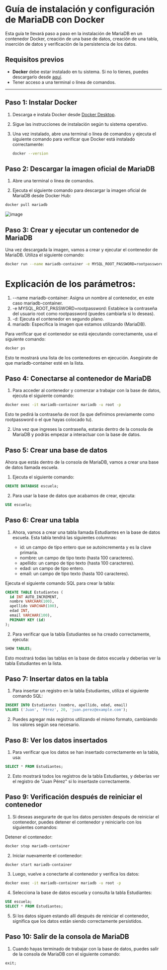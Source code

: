 # Guía de instalación y configuración de MariaDB con Docker

Esta guía te llevará paso a paso en la instalación de MariaDB en un contenedor Docker, creación de una base de datos, creación de una tabla, inserción de datos y verificación de la persistencia de los datos.

## Requisitos previos

- **Docker** debe estar instalado en tu sistema. Si no lo tienes, puedes descargarlo desde [aquí](https://www.docker.com/products/docker-desktop).
- Tener acceso a una terminal o línea de comandos.

---

## Paso 1: Instalar Docker

1. Descarga e instala Docker desde [Docker Desktop](https://www.docker.com/products/docker-desktop).
2. Sigue las instrucciones de instalación según tu sistema operativo.
3. Una vez instalado, abre una terminal o línea de comandos y ejecuta el siguiente comando para verificar que Docker está instalado correctamente:

   ```bash
   docker --version
   ```
## Paso 2: Descargar la imagen oficial de MariaDB

1. Abre una terminal o línea de comandos.

2. Ejecuta el siguiente comando para descargar la imagen oficial de MariaDB desde Docker Hub:

  ```bash
  docker pull mariadb
  ```
![image](https://github.com/user-attachments/assets/e9116967-12be-4239-9335-e82caefc88ce)

## Paso 3: Crear y ejecutar un contenedor de MariaDB

Una vez descargada la imagen, vamos a crear y ejecutar el contenedor de MariaDB. Utiliza el siguiente comando:

   ```bash
   docker run --name mariadb-container -e MYSQL_ROOT_PASSWORD=rootpassword -d mariadb
   ```
# Explicación de los parámetros:

1. --name mariadb-container: Asigna un nombre al contenedor, en este caso mariadb-container.
2. -e MYSQL_ROOT_PASSWORD=rootpassword: Establece la contraseña del usuario root como rootpassword (puedes cambiarla si lo deseas).
3. -d: Ejecuta el contenedor en segundo plano.
4. mariadb: Especifica la imagen que estamos utilizando (MariaDB).
   
Para verificar que el contenedor se está ejecutando correctamente, usa el siguiente comando:

   ```bash
   docker ps
   ```

Esto te mostrará una lista de los contenedores en ejecución. Asegúrate de que mariadb-container esté en la lista.

## Paso 4: Conectarse al contenedor de MariaDB

1. Para acceder al contenedor y comenzar a trabajar con la base de datos, ejecuta el siguiente comando:

```bash
docker exec -it mariadb-container mariadb -u root -p
```

Esto te pedirá la contraseña de root (la que definimos previamente como rootpassword o el que hayas colocado tu).

2. Una vez que ingreses la contraseña, estarás dentro de la consola de MariaDB y podrás empezar a interactuar con la base de datos.

## Paso 5: Crear una base de datos

Ahora que estás dentro de la consola de MariaDB, vamos a crear una base de datos llamada escuela.

1. Ejecuta el siguiente comando:

```sql
CREATE DATABASE escuela;
```

2. Para usar la base de datos que acabamos de crear, ejecuta:

```sql
USE escuela;
```

## Paso 6: Crear una tabla

1. Ahora, vamos a crear una tabla llamada Estudiantes en la base de datos escuela. Esta tabla tendrá las siguientes columnas:

      * id: un campo de tipo entero que se autoincrementa y es la clave primaria.
      * nombre: un campo de tipo texto (hasta 100 caracteres).
      * apellido: un campo de tipo texto (hasta 100 caracteres).
      * edad: un campo de tipo entero.
      * email: un campo de tipo texto (hasta 100 caracteres).

  Ejecuta el siguiente comando SQL para crear la tabla:

```sql
CREATE TABLE Estudiantes (
  id INT AUTO_INCREMENT,
  nombre VARCHAR(100),
  apellido VARCHAR(100),
  edad INT,
  email VARCHAR(100),
  PRIMARY KEY (id)
);
```

2. Para verificar que la tabla Estudiantes se ha creado correctamente, ejecuta:

```sql
SHOW TABLES;
```

Esto mostrará todas las tablas en la base de datos escuela y deberías ver la tabla Estudiantes en la lista.

## Paso 7: Insertar datos en la tabla

1. Para insertar un registro en la tabla Estudiantes, utiliza el siguiente comando SQL:

```sql
INSERT INTO Estudiantes (nombre, apellido, edad, email) 
VALUES ('Juan', 'Pérez', 20, 'juan.perez@example.com');
```

2. Puedes agregar más registros utilizando el mismo formato, cambiando los valores según sea necesario.

## Paso 8: Ver los datos insertados

1. Para verificar que los datos se han insertado correctamente en la tabla, usa:

```sql
SELECT * FROM Estudiantes;
```

2. Esto mostrará todos los registros de la tabla Estudiantes, y deberías ver el registro de "Juan Pérez" si lo insertaste correctamente.

## Paso 9: Verificación después de reiniciar el contenedor

1. Si deseas asegurarte de que los datos persisten después de reiniciar el contenedor, puedes detener el contenedor y reiniciarlo con los siguientes comandos:

Detener el contenedor:

```bash
docker stop mariadb-container
```

2. Iniciar nuevamente el contenedor:

```bash
docker start mariadb-container
```

3. Luego, vuelve a conectarte al contenedor y verifica los datos:

```bash
docker exec -it mariadb-container mariadb -u root -p
```

4. Selecciona la base de datos escuela y consulta la tabla Estudiantes:

```sql
USE escuela;
SELECT * FROM Estudiantes;
```

5. Si los datos siguen estando allí después de reiniciar el contenedor, significa que los datos están siendo correctamente persistidos.

## Paso 10: Salir de la consola de MariaDB

1. Cuando hayas terminado de trabajar con la base de datos, puedes salir de la consola de MariaDB con el siguiente comando:

```sql
exit;
```
